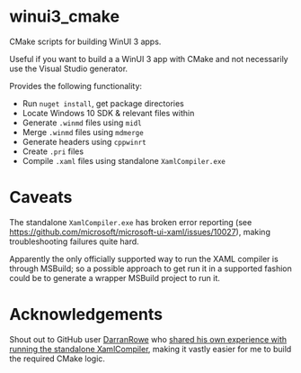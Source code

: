 # winui3_cmake
CMake scripts for building WinUI 3 apps.

Useful if you want to build a a WinUI 3 app with CMake and not necessarily use the Visual Studio generator.

Provides the following functionality:
* Run `nuget install`, get package directories
* Locate Windows 10 SDK & relevant files within
* Generate `.winmd` files using `midl`
* Merge `.winmd` files using `mdmerge`
* Generate headers using `cppwinrt`
* Create `.pri` files
* Compile `.xaml` files using standalone `XamlCompiler.exe`

# Caveats

The standalone `XamlCompiler.exe` has broken error reporting (see https://github.com/microsoft/microsoft-ui-xaml/issues/10027),
making troubleshooting failures quite hard.

Apparently the only officially supported way to run the XAML compiler is through MSBuild;
so a possible approach to get run it in a supported fashion could be to generate a wrapper
MSBuild project to run it.

# Acknowledgements

Shout out to GitHub user [DarranRowe](https://github.com/DarranRowe) who
[shared his own experience with running the standalone XamlCompiler](https://github.com/microsoft/microsoft-ui-xaml/issues/10027#issuecomment-2381644081),
making it vastly easier for me to build the required CMake logic.
